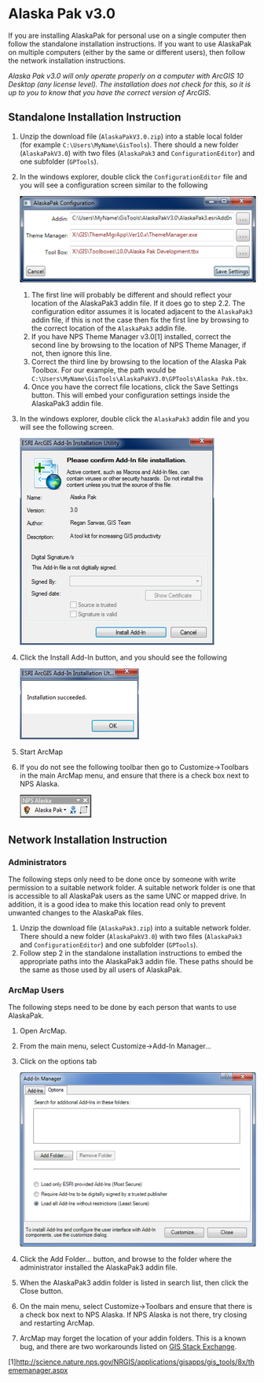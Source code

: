 # Alaska Pak v3.0

If you are installing AlaskaPak for personal use on a single computer then
follow the standalone installation instructions. If you want to use AlaskaPak
on multiple computers (either by the same or different users), then follow the
network installation instructions.

*Alaska Pak v3.0 will only operate properly on a computer with ArcGIS 10 Desktop
(any license level).  The installation does not check for this, so it is up to
you to know that you have the correct version of ArcGIS.*

## Standalone Installation Instruction

1. Unzip the download file (`AlaskaPakV3.0.zip`) into a stable local folder
   (for example `C:\Users\MyName\GisTools`).  There should a new folder
   (`AlaskaPakV3.0`) with two files (`AlaskaPak3` and `ConfigurationEditor`)
   and one subfolder (`GPTools`).
2. In the windows explorer, double click the `ConfigurationEditor` file and you
   will see a configuration screen similar to the following

   ![Configuration_Screenshot](./Images/Configuration_Screenshot.png)

   1. The first line will probably be different and should reflect your location
      of the AlaskaPak3 addin file.  If it does go to step 2.2. The
      configuration editor assumes it is located adjacent to the `AlaskaPak3`
      addin file, if this is not the case then fix the first line by browsing
      to the correct location of the `AlaskaPak3` addin file.
   2. If you have NPS Theme Manager v3.0[1] installed, correct the second line
      by browsing to the location of NPS Theme Manager, if not, then ignore
      this line.
   3. Correct the third line by browsing to the location of the Alaska Pak
      Toolbox.  For our example, the path would be
      `C:\Users\MyName\GisTools\AlaskaPakV3.0\GPTools\Alaska Pak.tbx`.
   4. Once you have the correct file locations, click the Save Settings button.
      This will embed your configuration settings inside the AlaskaPak3 addin
      file.
3. In the windows explorer, double click the `AlaskaPak3` addin file and you
   will see the following screen.

   ![AddIn_Installation_Screenshot1](./Images/AddIn_Installation_Screenshot1.png)

4. Click the Install Add-In button, and you should see the following

   ![AddIn_Installation_Screenshot2](./Images/AddIn_Installation_Screenshot2.png)


5. Start ArcMap
6. If you do not see the following toolbar then go to Customize->Toolbars in the
   main ArcMap menu, and ensure that there is a check box next to NPS Alaska. 

   ![Toolbar_Screenshot](./Images/Toolbar_Screenshot.png)

## Network Installation Instruction

### Administrators

The following steps only need to be done once by someone with write permission
to a suitable network folder.  A suitable network folder is one that is
accessible to all AlaskaPak users as the same UNC or mapped drive.  In addition,
it is a good idea to make this location read only to prevent unwanted changes to
the AlaskaPak files.

1. Unzip the download file (`AlaskaPak3.zip`) into a suitable network folder.
   There should a new folder (`AlaskaPakV3.0`) with two files (`AlaskaPak3` and
   `ConfigurationEditor`) and one subfolder (`GPTools`).
2. Follow step 2 in the standalone installation instructions to embed the
   appropriate paths into the AlaskaPak3 addin file.  These paths should be the
   same as those used by all users of AlaskaPak.

### ArcMap Users

The following steps need to be done by each person that wants to use AlaskaPak.

1. Open ArcMap. 
2. From the main menu, select Customize->Add-In Manager…
3. Click on the options tab

   ![AddIn_Manager_Screenshot](./Images/AddIn_Manager_Screenshot.png)

4. Click the Add Folder… button, and browse to the folder where the
   administrator installed the AlaskaPak3 addin file.
5. When the AlaskaPak3 addin folder is listed in search list, then click the
   Close button.
6. On the main menu, select Customize->Toolbars and ensure that there is a
   check box next to NPS Alaska.  If NPS Alaska is not there, try closing and
   restarting ArcMap.
7. ArcMap may forget the location of your addin folders.  This is a known bug,
   and there are two workarounds listed on
   [GIS Stack Exchange](http://gis.stackexchange.com/questions/2406/why-are-my-additional-add-in-folders-disappearing).

[1]<http://science.nature.nps.gov/NRGIS/applications/gisapps/gis_tools/8x/thememanager.aspx>